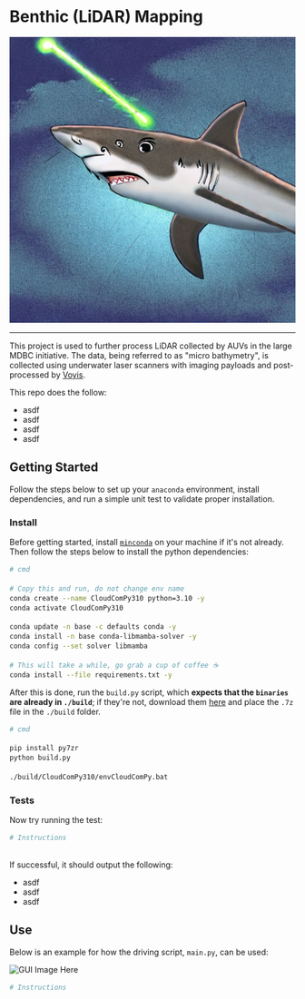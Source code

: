 # Benthic (LiDAR) Mapping

![shark](./figures/shark.jfif)

---

This project is used to further process LiDAR collected by AUVs in the large MDBC initiative. The data, being referred 
to as "micro bathymetry", is collected using underwater laser scanners with imaging payloads and post-processed by 
[Voyis](https://voyis.com/).

This repo does the follow:
- asdf
- asdf
- asdf
- asdf

## Getting Started

Follow the steps below to set up your `anaconda` environment, install dependencies, and run a simple unit test to
validate proper installation.

### Install

Before getting started, install [`minconda`](https://docs.anaconda.com/miniconda/) on your machine if it's not already. 
Then follow the steps below to install the python dependencies:

```bash
# cmd

# Copy this and run, do not change env name
conda create --name CloudComPy310 python=3.10 -y
conda activate CloudComPy310

conda update -n base -c defaults conda -y
conda install -n base conda-libmamba-solver -y
conda config --set solver libmamba 

# This will take a while, go grab a cup of coffee ☕
conda install --file requirements.txt -y
```

After this is done, run the `build.py` script, which **expects that the `binaries` are already in `./build`**; if 
they're not, download them [here](https://www.simulation.openfields.fr/index.php/cloudcompy-downloads/3-cloudcompy-binaries/5-windows-cloudcompy-binaries/106-cloudcompy310-20240613)
and place the `.7z` file in the `./build` folder.

```bash
# cmd

pip install py7zr
python build.py

./build/CloudComPy310/envCloudComPy.bat
```

### Tests

Now try running the test:

```bash
# Instructions



```

If successful, it should output the following:
- asdf
- asdf
- asdf

## Use

Below is an example for how the driving script, `main.py`, can be used:

![GUI Image Here]()

```bash
# Instructions



```